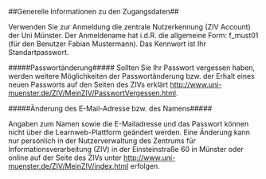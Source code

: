 ##Generelle Informationen zu den Zugangsdaten##

Verwenden Sie zur Anmeldung die zentrale Nutzerkennung (ZIV Account) der Uni Münster. Der Anmeldename hat i.d.R. die allgemeine Form: f_must01 (für den Benutzer Fabian Mustermann). Das Kennwort ist Ihr Standartpasswort.

#####Passwortänderung#####
Sollten Sie Ihr Passwort vergessen haben, werden weitere Möglichkeiten der Passwortänderung bzw. der Erhalt eines neuen Passworts auf den Seiten des ZIVs erklärt
<http://www.uni-muenster.de/ZIV/MeinZIV/PasswortVergessen.html>.

#####Änderung des E-Mail-Adresse bzw. des Namens#####

Angaben zum Namen sowie die E-Mailadresse und das Passwort können nicht über die Learnweb-Plattform geändert werden. Eine Änderung kann nur persönlich in der Nutzerverwaltung des Zentrums für Informationsverarbeitung (ZIV) in der Einsteinstraße 60 in Münster oder online auf der Seite des ZIVs unter
<http://www.uni-muenster.de/ZIV/MeinZIV/index.html>
erfolgen. 


